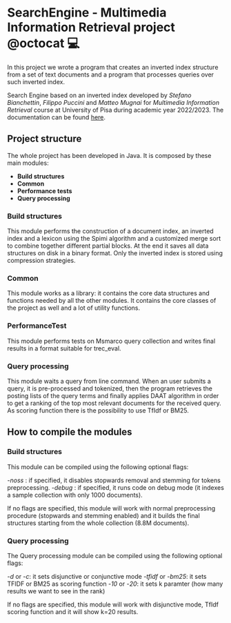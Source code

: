 # SearchEngine - Multimedia Information Retrieval project @octocat 💻

In this project we wrote a program that creates an inverted index structure from a set of text documents and a program that processes queries over such inverted index.

Search Engine based on an inverted index developed by *Stefano Bianchettin*, *Filippo Puccini* and *Matteo Mugnai* for *Multimedia Information Retrieval* course at University of Pisa during academic year 2022/2023. The documentation can be found [here](/Documentation/documentation.pdf). 

## Project structure
The whole project has been developed in Java.
It is composed by these main modules:

- **Build structures**
- **Common**
- **Performance tests**
- **Query processing**

### Build structures
This module performs the construction of a document index, an inverted index and a lexicon using the Spimi algorithm and a customized merge sort to combine together different partial blocks. At the end it saves all data structures on disk in a binary format. Only the inverted index is stored using compression strategies.

### Common
This module works as a library: it contains the core data structures and functions needed by all the other modules. It contains the core classes of the project as well and a lot of utility functions.

### PerformanceTest
This module performs tests on Msmarco query collection and writes final results in a format suitable for trec_eval.

### Query processing
This module waits a query from line command. When an user submits a query, it is pre-processed and tokenized, then the program retrieves the posting lists of the query terms and finally applies DAAT algorithm in order to get a ranking of the top most relevant documents for the received query. As scoring function there is the possibility to use TfIdf or BM25. 


## How to compile the modules
### Build structures
This module can be compiled using the following optional flags:

-*noss* : if specified, it disables stopwards removal and stemming for tokens preprocessing.
-*debug* : if specified, it runs code on debug mode (it indexes a sample collection with only 1000 documents).

If no flags are specified, this module will work with normal preprocessing procedure (stopwards and stemming enabled) and it builds the final structures starting from the whole collection (8.8M documents).

### Query processing
The Query processing module can be compiled using the following optional flags:

-*d* or -*c*: it sets disjunctive or conjunctive mode
-*tfidf* or -*bm25*: it sets TFIDF or BM25 as scoring function
-*10* or -*20*: it sets k paramter (how many results we want to see in the rank)

If no flags are specified, this module will work with disjunctive mode, TfIdf scoring function and it will show k=20 results.
